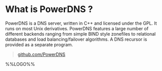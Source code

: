 # What is PowerDNS ?

PowerDNS is a DNS server, written in C++ and licensed under the GPL. It runs on most Unix derivatives. PowerDNS features a large number of different backends ranging from simple BIND style zonefiles to relational databases and load balancing/failover algorithms. A DNS recursor is provided as a separate program.

> [github.com/PowerDNS](https://github.com/PowerDNS)

%%LOGO%%
